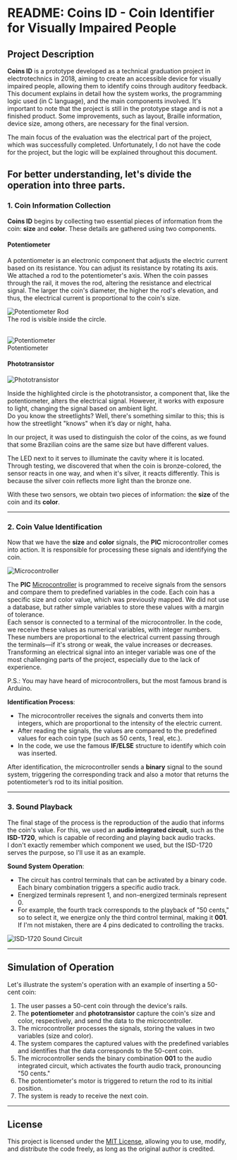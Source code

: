 # README: Coins ID - Coin Identifier for Visually Impaired People

## Project Description

**Coins ID** is a prototype developed as a technical graduation project in electrotechnics in 2018, aiming to create an accessible device for visually impaired people, allowing them to identify coins through auditory feedback. This document explains in detail how the system works, the programming logic used (in C language), and the main components involved. It's important to note that the project is still in the prototype stage and is not a finished product. Some improvements, such as layout, Braille information, device size, among others, are necessary for the final version.

The main focus of the evaluation was the electrical part of the project, which was successfully completed. Unfortunately, I do not have the code for the project, but the logic will be explained throughout this document.

For better understanding, let's divide the operation into three parts.
---


### 1. Coin Information Collection

**Coins ID** begins by collecting two essential pieces of information from the coin: **size** and **color**. These details are gathered using two components.

#### Potentiometer
A potentiometer is an electronic component that adjusts the electric current based on its resistance. You can adjust its resistance by rotating its axis.  
We attached a rod to the potentiometer's axis. When the coin passes through the rail, it moves the rod, altering the resistance and electrical signal. The larger the coin's diameter, the higher the rod's elevation, and thus, the electrical current is proportional to the coin's size.

![Potentiometer Rod](image/potenciometro1.png) </br> 
The rod is visible inside the circle. </br></br>

![Potentiometer](image/potenciometro2.jpg) </br>
Potentiometer </br>

#### Phototransistor

![Phototransistor](image/fototransistor.png)

Inside the highlighted circle is the phototransistor, a component that, like the potentiometer, alters the electrical signal. However, it works with exposure to light, changing the signal based on ambient light.  
Do you know the streetlights? Well, there's something similar to this; this is how the streetlight "knows" when it’s day or night, haha.

In our project, it was used to distinguish the color of the coins, as we found that some Brazilian coins are the same size but have different values.

The LED next to it serves to illuminate the cavity where it is located. Through testing, we discovered that when the coin is bronze-colored, the sensor reacts in one way, and when it's silver, it reacts differently. This is because the silver coin reflects more light than the bronze one.

With these two sensors, we obtain two pieces of information: the **size** of the coin and its **color**.

---

### 2. Coin Value Identification

Now that we have the **size** and **color** signals, the **PIC** microcontroller comes into action. It is responsible for processing these signals and identifying the coin.

![Microcontroller](image/microcontrolador.jpg)

The **PIC** [Microcontroller](https://en.wikipedia.org/wiki/Microcontroller) is programmed to receive signals from the sensors and compare them to predefined variables in the code. Each coin has a specific size and color value, which was previously mapped. We did not use a database, but rather simple variables to store these values with a margin of tolerance.  
Each sensor is connected to a terminal of the microcontroller. In the code, we receive these values as numerical variables, with integer numbers. These numbers are proportional to the electrical current passing through the terminals—if it's strong or weak, the value increases or decreases.  
Transforming an electrical signal into an integer variable was one of the most challenging parts of the project, especially due to the lack of experience.

P.S.: You may have heard of microcontrollers, but the most famous brand is Arduino.

**Identification Process**:
- The microcontroller receives the signals and converts them into integers, which are proportional to the intensity of the electric current.
- After reading the signals, the values are compared to the predefined values for each coin type (such as 50 cents, 1 real, etc.).
- In the code, we use the famous **IF/ELSE** structure to identify which coin was inserted.

After identification, the microcontroller sends a **binary** signal to the sound system, triggering the corresponding track and also a motor that returns the potentiometer’s rod to its initial position.

---

### 3. Sound Playback

The final stage of the process is the reproduction of the audio that informs the coin's value. For this, we used an **audio integrated circuit**, such as the **ISD-1720**, which is capable of recording and playing back audio tracks.  
I don't exactly remember which component we used, but the ISD-1720 serves the purpose, so I'll use it as an example.

**Sound System Operation**:
- The circuit has control terminals that can be activated by a binary code. Each binary combination triggers a specific audio track.
- Energized terminals represent 1, and non-energized terminals represent 0.
- For example, the fourth track corresponds to the playback of "50 cents," so to select it, we energize only the third control terminal, making it **001**. If I'm not mistaken, there are 4 pins dedicated to controlling the tracks.

![ISD-1720 Sound Circuit](image/som.jpg)

---

## Simulation of Operation

Let's illustrate the system's operation with an example of inserting a 50-cent coin:

1. The user passes a 50-cent coin through the device's rails.
2. The **potentiometer** and **phototransistor** capture the coin's size and color, respectively, and send the data to the microcontroller.
3. The microcontroller processes the signals, storing the values in two variables (size and color).
4. The system compares the captured values with the predefined variables and identifies that the data corresponds to the 50-cent coin.
5. The microcontroller sends the binary combination **001** to the audio integrated circuit, which activates the fourth audio track, pronouncing "50 cents."
6. The potentiometer's motor is triggered to return the rod to its initial position.
7. The system is ready to receive the next coin.

---

## License

This project is licensed under the [MIT License](https://opensource.org/licenses/MIT), allowing you to use, modify, and distribute the code freely, as long as the original author is credited.
